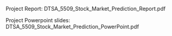 Project Report: DTSA_5509_Stock_Market_Prediction_Report.pdf

Project Powerpoint slides: DTSA_5509_Stock_Market_Prediction_PowerPoint.pdf
